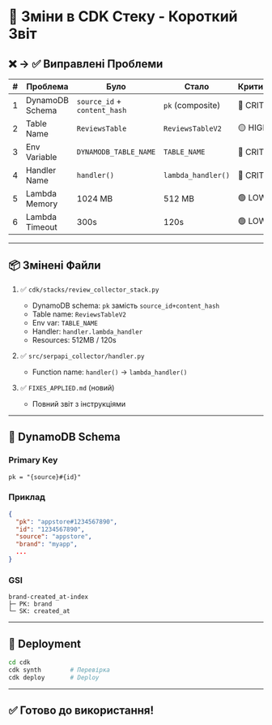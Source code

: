 # 🔄 Зміни в CDK Стеку - Короткий Звіт

## ❌ → ✅ Виправлені Проблеми

| # | Проблема | Було | Стало | Критичність |
|---|----------|------|-------|-------------|
| 1 | DynamoDB Schema | `source_id` + `content_hash` | `pk` (composite) | 🔴 CRITICAL |
| 2 | Table Name | `ReviewsTable` | `ReviewsTableV2` | 🟡 HIGH |
| 3 | Env Variable | `DYNAMODB_TABLE_NAME` | `TABLE_NAME` | 🔴 CRITICAL |
| 4 | Handler Name | `handler()` | `lambda_handler()` | 🔴 CRITICAL |
| 5 | Lambda Memory | 1024 MB | 512 MB | 🟢 LOW |
| 6 | Lambda Timeout | 300s | 120s | 🟢 LOW |

---

## 📦 Змінені Файли

1. ✅ `cdk/stacks/review_collector_stack.py`
   - DynamoDB schema: `pk` замість `source_id+content_hash`
   - Table name: `ReviewsTableV2`
   - Env var: `TABLE_NAME`
   - Handler: `handler.lambda_handler`
   - Resources: 512MB / 120s

2. ✅ `src/serpapi_collector/handler.py`
   - Function name: `handler()` → `lambda_handler()`

3. ✅ `FIXES_APPLIED.md` (новий)
   - Повний звіт з інструкціями

---

## 🎯 DynamoDB Schema

### Primary Key
```
pk = "{source}#{id}"
```

### Приклад
```json
{
  "pk": "appstore#1234567890",
  "id": "1234567890",
  "source": "appstore",
  "brand": "myapp",
  ...
}
```

### GSI
```
brand-created_at-index
├─ PK: brand
└─ SK: created_at
```

---

## 🚀 Deployment

```bash
cd cdk
cdk synth        # Перевірка
cdk deploy       # Deploy
```

---

## ✅ Готово до використання!
